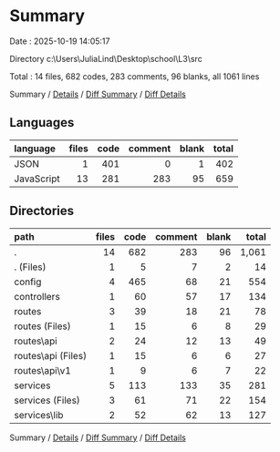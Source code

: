 # Summary

Date : 2025-10-19 14:05:17

Directory c:\\Users\\JuliaLind\\Desktop\\school\\L3\\src

Total : 14 files,  682 codes, 283 comments, 96 blanks, all 1061 lines

Summary / [Details](details.md) / [Diff Summary](diff.md) / [Diff Details](diff-details.md)

## Languages
| language | files | code | comment | blank | total |
| :--- | ---: | ---: | ---: | ---: | ---: |
| JSON | 1 | 401 | 0 | 1 | 402 |
| JavaScript | 13 | 281 | 283 | 95 | 659 |

## Directories
| path | files | code | comment | blank | total |
| :--- | ---: | ---: | ---: | ---: | ---: |
| . | 14 | 682 | 283 | 96 | 1,061 |
| . (Files) | 1 | 5 | 7 | 2 | 14 |
| config | 4 | 465 | 68 | 21 | 554 |
| controllers | 1 | 60 | 57 | 17 | 134 |
| routes | 3 | 39 | 18 | 21 | 78 |
| routes (Files) | 1 | 15 | 6 | 8 | 29 |
| routes\\api | 2 | 24 | 12 | 13 | 49 |
| routes\\api (Files) | 1 | 15 | 6 | 6 | 27 |
| routes\\api\\v1 | 1 | 9 | 6 | 7 | 22 |
| services | 5 | 113 | 133 | 35 | 281 |
| services (Files) | 3 | 61 | 71 | 22 | 154 |
| services\\lib | 2 | 52 | 62 | 13 | 127 |

Summary / [Details](details.md) / [Diff Summary](diff.md) / [Diff Details](diff-details.md)